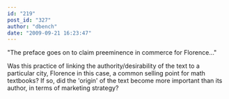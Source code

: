 ```yaml
---
id: "219"
post_id: "327"
author: "dbench"
date: "2009-09-21 16:23:47"
---
```

"The preface goes on to claim preeminence in commerce for Florence..."




Was this practice of linking the authority/desirability of the text to a particular city, Florence in this case, a common selling point for math textbooks? If so, did the 'origin' of the text become more important than its author, in terms of marketing strategy?
